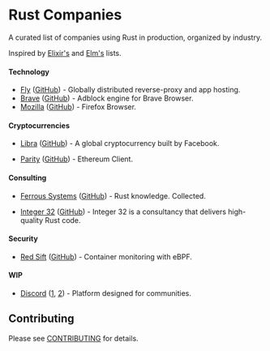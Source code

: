 # Rust Companies

A curated list of companies using Rust in production, organized by industry.

Inspired by [Elixir's][elixir-companies] and [Elm's][elm-companies] lists.

[elixir-companies]: https://github.com/doomspork/elixir-companies
[elm-companies]: https://github.com/jah2488/elm-companies

#### Technology


* [Fly](https://fly.io)
  ([GitHub](https://github.com/superfly)) - Globally distributed reverse-proxy and app hosting.
* [Brave](https://brave.com/)
  ([GitHub](https://github.com/brave/adblock-rust)) - Adblock engine for Brave Browser.
* [Mozilla](https://www.mozilla.org)
  ([GitHub](https://github.com/mozilla)) - Firefox Browser.


#### Cryptocurrencies

* [Libra](https://libra.org)
  ([GitHub](https://github.com/libra/libra)) - A global cryptocurrency built by Facebook.
  
* [Parity](https://www.parity.io)
  ([GitHub](https://github.com/paritytech/)) - Ethereum Client.
  
#### Consulting

* [Ferrous Systems](https://ferrous-systems.com)
  ([GitHub](https://github.com/ferrous-systems)) - Rust knowledge. Collected.
  
 * [Integer 32](https://www.integer32.com)
  ([GitHub](https://github.com/integer32llc)) - Integer 32 is a consultancy that delivers high-quality Rust code.

#### Security

* [Red Sift](https://redsift.com)
  ([GitHub](https://github.com/redsift/ingraind)) - Container monitoring with eBPF.

#### WIP

* [Discord](https://discordapp.com)
  ([1](https://blog.discordapp.com/using-rust-to-scale-elixir-for-11-million-concurrent-users-c6f19fc029d3), [2](https://blog.discordapp.com/why-discord-is-switching-from-go-to-rust-a190bbca2b1f)) - Platform designed for communities.


## Contributing

Please see [CONTRIBUTING](CONTRIBUTING.md) for details.
